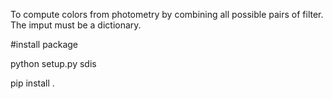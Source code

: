 To compute colors from photometry by combining all possible pairs of filter. 
The imput must be a dictionary. 


#install package

python setup.py sdis

pip install .